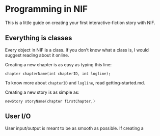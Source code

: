 # Programming in NIF

This is a little guide on creating your first interactive-fiction story with NIF.

## Everything is classes

Every object in NIF is a class. If you don't know what a class is, I would suggest reading about it online. 

Creating a new chapter is as easy as typing this line:

```
chapter chapterName(int chapterID, int logline);
```

To know more about `chapterID` and `logline`, read getting-started.md.

Creating a new story is as simple as:

```
newStory storyName(chapter firstChapter,)
```

## User I/O

User input/output is meant to be as smooth as possible. If creating a 